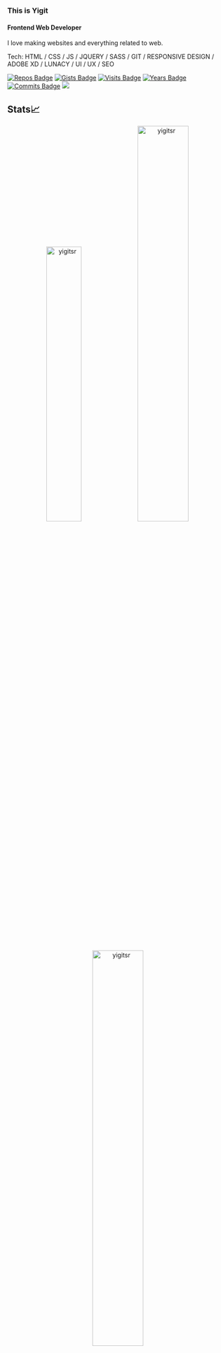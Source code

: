 ### This is Yigit
#### Frontend Web Developer
I love making websites and everything related to web.

Tech: HTML / CSS / JS / JQUERY / SASS / GIT / RESPONSIVE DESIGN / ADOBE XD / LUNACY / UI / UX / SEO  

[![Repos Badge](https://badges.pufler.dev/repos/yigitsr?style=for-the-badge)](https://badges.pufler.dev)
[![Gists Badge](https://badges.pufler.dev/gists/yigitsr?style=for-the-badge)](https://badges.pufler.dev)
[![Visits Badge](https://badges.pufler.dev/visits/yigitsr/yigitsr?style=for-the-badge)](https://badges.pufler.dev)
[![Years Badge](https://badges.pufler.dev/years/yigitsr?style=for-the-badge)](https://badges.pufler.dev)
[![Commits Badge](https://badges.pufler.dev/commits/monthly/yigitsr?style=for-the-badge)](https://badges.pufler.dev)
[<img src ="https://img.shields.io/badge/Website-ys-%23.svg?&style=for-the-badge&logo=&logoColor=white%22">](https://yigits.online)



## Stats📈
<p align="center">
<img width="40%" src="https://github-readme-stats.vercel.app/api/top-langs?username=yigitsr&show_icons=true&theme=dracula&title_color=ff8000&text_color=ffffff&bg_color=6a6a6a&locale=en&layout=compact&hide_border=true" alt="yigitsr" /> 
<img width="48%" src="https://github-readme-stats.vercel.app/api?username=yigitsr&show_icons=true&theme=dracula&title_color=ff8000&text_color=ffffff&bg_color=6a6a6a&locale=en&hide_border=true" alt="yigitsr" />
<img width="48%" src="https://github-readme-streak-stats.herokuapp.com/?user=yigitsr&theme=highcontrast&hide_border=true" alt="yigitsr" />
</p>
